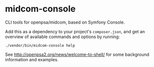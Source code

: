 midcom-console
==============

CLI tools for openpsa/midcom, based on Symfony Console. 

Add this as a dependency to your project's ``composer.json``, and get an overview of available
commands and options by running:

```
./vendor/bin/midcom-console help
```

See http://openpsa2.org/news/welcome-to-shell/ for some background information and examples.
